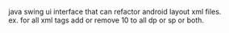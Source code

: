 java swing ui interface that can refactor android layout xml files.<br>
ex. for all xml tags add or remove 10 to all dp or sp or both. <br>
